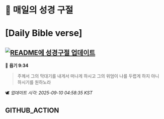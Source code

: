 # 🙏 매일의 성경 구절
# [Daily Bible verse]
## [![README에 성경구절 업데이트](https://github.com/DONGSUKA/first_test/actions/workflows/update-readme-bible.yml/badge.svg)](https://github.com/DONGSUKA/first_test/actions/workflows/update-readme-bible.yml)
<!-- START_BIBLE_VERSE -->
📖 **욥기 9:34**
> 주께서 그의 막대기를 내게서 떠나게 하시고 그의 위엄이 나를 두렵게 하지 아니하시기를 원하노라

🕊️ _업데이트 시각: 2025-09-10 04:58:35 KST_
  <!-- END_BIBLE_VERSE -->
## GITHUB_ACTION

